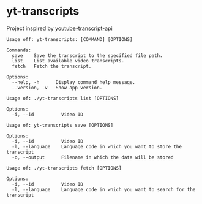 # yt-transcripts

Project inspired by [youtube-transcript-api](https://github.com/jdepoix/youtube-transcript-api)

```
Usage off: yt-transcripts: [COMMAND] [OPTIONS]

Commands:
  save    Save the transcript to the specified file path.
  list    List available video transcripts.
  fetch   Fetch the transcript.

Options:
  --help, -h      Display command help message.
  --version, -v   Show app version.
```

```
Usage of: ./yt-transcripts list [OPTIONS]

Options:
  -i, --id          Video ID
```

```
Usage of: yt-transcripts save [OPTIONS]

Options:
  -i, --id          Video ID
  -l, --language    Language code in which you want to store the transcript
  -o, --output      Filename in which the data will be stored
```

```
Usage of: ./yt-transcripts fetch [OPTIONS]

Options:
  -i, --id          Video ID
  -l, --language    Language code in which you want to search for the transcript
```
